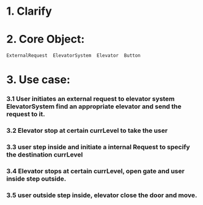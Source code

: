 

# 1. Clarify




# 2. Core Object:
    
    ExternalRequest  ElevatorSystem  Elevator  Button
    
    

# 3. Use case:

### 3.1 User initiates an external request to elevator system ElevatorSystem find an appropriate elevator and send the request to it.

### 3.2 Elevator stop at certain currLevel to take the user

### 3.3 user step inside and initiate a internal Request to specify the destination currLevel

### 3.4 Elevator stops at certain currLevel, open gate and user inside step outside.

### 3.5  user outside step inside, elevator close the door and move. 


